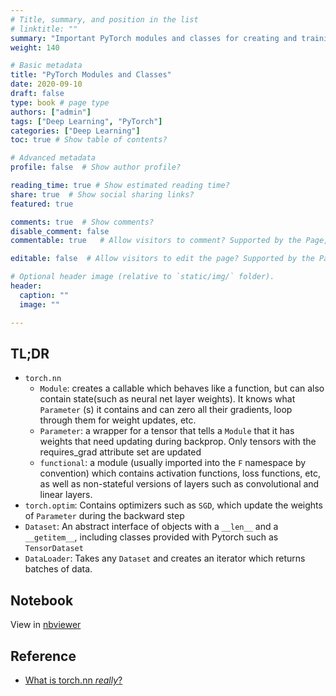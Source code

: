 ```yaml
---
# Title, summary, and position in the list
# linktitle: ""
summary: "Important PyTorch modules and classes for creating and training neural networks."
weight: 140

# Basic metadata
title: "PyTorch Modules and Classes"
date: 2020-09-10
draft: false
type: book # page type
authors: ["admin"]
tags: ["Deep Learning", "PyTorch"]
categories: ["Deep Learning"]
toc: true # Show table of contents?

# Advanced metadata
profile: false  # Show author profile?

reading_time: true # Show estimated reading time?
share: true  # Show social sharing links?
featured: true

comments: true  # Show comments?
disable_comment: false
commentable: true   # Allow visitors to comment? Supported by the Page, Post, and Docs content types.

editable: false  # Allow visitors to edit the page? Supported by the Page, Post, and Docs content types.

# Optional header image (relative to `static/img/` folder).
header:
  caption: ""
  image: ""

---
```


## TL;DR

- `torch.nn`
  - `Module`: creates a callable which behaves like a function, but can also contain state(such as neural net layer weights). It knows what `Parameter` (s) it contains and can zero all their gradients, loop through them for weight updates, etc.
  - `Parameter`: a wrapper for a tensor that tells a `Module` that it has weights that need updating during backprop. Only tensors with the requires_grad attribute set are updated
  - `functional`: a module (usually imported into the `F` namespace by convention) which contains activation functions, loss functions, etc, as well as non-stateful versions of layers such as convolutional and linear layers.
- `torch.optim`: Contains optimizers such as `SGD`, which update the weights of `Parameter` during the backward step
- `Dataset`: An abstract interface of objects with a `__len__` and a `__getitem__`, including classes provided with Pytorch such as `TensorDataset`
- `DataLoader`: Takes any `Dataset` and creates an iterator which returns batches of data.

## Notebook

View in [nbviewer](https://nbviewer.jupyter.org/github/EckoTan0804/summay-pytorch/blob/master/pytorch-quick-start/06-what-is-torch_nn-exactly.ipynb)

## Reference

- [What is torch.nn *really*?](https://pytorch.org/tutorials/beginner/nn_tutorial.html#)